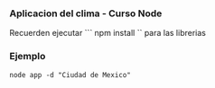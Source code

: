### Aplicacion del clima - Curso Node

Recuerden ejecutar ``` npm install `` para las librerias

### Ejemplo
```
node app -d "Ciudad de Mexico"
```